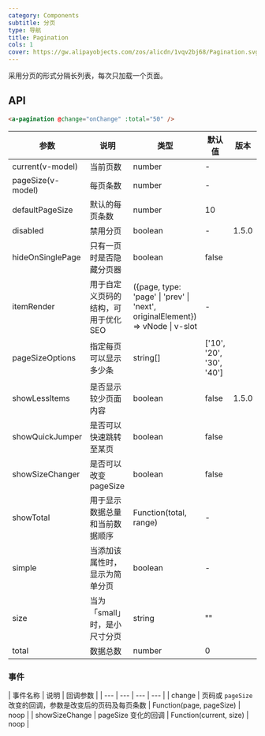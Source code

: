 ```yaml
---
category: Components
subtitle: 分页
type: 导航
title: Pagination
cols: 1
cover: https://gw.alipayobjects.com/zos/alicdn/1vqv2bj68/Pagination.svg
---
```


采用分页的形式分隔长列表，每次只加载一个页面。

## API

```html
<a-pagination @change="onChange" :total="50" />
```

| 参数 | 说明 | 类型 | 默认值 | 版本 |
| --- | --- | --- | --- | --- |
| current(v-model) | 当前页数 | number | - |  |
| pageSize(v-model) | 每页条数 | number | - |  |
| defaultPageSize | 默认的每页条数 | number | 10 |  |
| disabled | 禁用分页 | boolean | - | 1.5.0 |
| hideOnSinglePage | 只有一页时是否隐藏分页器 | boolean | false |  |
| itemRender | 用于自定义页码的结构，可用于优化 SEO | ({page, type: 'page' \| 'prev' \| 'next', originalElement}) => vNode \| v-slot | - |  |
| pageSizeOptions | 指定每页可以显示多少条 | string\[] | \['10', '20', '30', '40'] |  |
| showLessItems | 是否显示较少页面内容 | boolean | false | 1.5.0 |
| showQuickJumper | 是否可以快速跳转至某页 | boolean | false |  |
| showSizeChanger | 是否可以改变 pageSize | boolean | false |  |
| showTotal | 用于显示数据总量和当前数据顺序 | Function(total, range) | - |  |
| simple | 当添加该属性时，显示为简单分页 | boolean | - |  |
| size | 当为「small」时，是小尺寸分页 | string | "" |  |
| total | 数据总数 | number | 0 |  |

### 事件

| 事件名称 | 说明 | 回调参数 |
| --- | --- | --- | --- |
| change | 页码或 `pageSize` 改变的回调，参数是改变后的页码及每页条数 | Function(page, pageSize) | noop |
| showSizeChange | pageSize 变化的回调 | Function(current, size) | noop |
